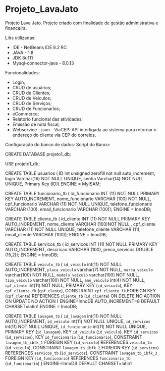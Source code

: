 # Projeto_LavaJato
Projeto Lava Jato. Projeto criado com finalidade de gestão administrativa e financeira. 

Libs utilizadas:
- IDE - NetBeans IDE 8.2 RC
- JAVA - 1.8
- JDK 8u111
- Mysql-connector-java - 8.0.13


Funcionalidades:
- Login;
- CRUD de usuários;
- CRUD de Clientes;
- CRUD de Veiculos;
- CRUD de Serviços;
- CRUD de Funcionarios;
- eCommerce;
- Relatorio funcional das atividades;
- Emissão de nota fiscal;
- Webservice - json - ViaCEP: API interligada ao sistema para retornar o endereço do cliente via CEP do correios.

Configuração do banco de dados:
Script do Banco: 

CREATE DATABASE projeto1_db;

USE projeto1_db;

CREATE TABLE usuarios (
    ID Int unsigned zerofill not null auto_increment,
    login Varchar(16) NOT NULL UNIQUE,
    senha Varchar(14) NOT NULL UNIQUE,
    Primary Key (ID))
    ENGINE = MyISAM;

CREATE TABLE funcionario_tb (
    id_funcionario INT (11) NOT NULL PRIMARY KEY AUTO_INCREMENT,
    nome_funcionario VARCHAR (100) NOT NULL,
    cpf_funcionario VARCHAR (11) NOT NULL UNIQUE,
    telefone_funcionario VARCHAR (100),
    email_funcionario VARCHAR (100));
    ENGINE = InnoDB;

CREATE TABLE cliente_tb (
    id_cliente INT (11) NOT NULL PRIMARY KEY AUTO_INCREMENT,
    nome_cliente VARCHAR (100)NOT NULL ,
    cpf_cliente VARCHAR (11) NOT NULL UNIQUE,
    telefone_cliente VARCHAR (11),
    email_cliente VARCHAR (100));
    ENGINE = InnoDB;

CREATE TABLE servicos_tb (
    id_servicos INT (11) NOT NULL PRIMARY KEY AUTO_INCREMENT,
    descricao VARCHAR (100),
    preco_servicos DOUBLE (15,2));
    ENGINE = InnoDB;

CREATE TABLE `veiculo_tb` (
 `id_veiculo` int(11) NOT NULL AUTO_INCREMENT,
 `placa_veiculo` varchar(7) NOT NULL,
 `marca_veiculo` varchar(100) NOT NULL,
 `modelo_veiculo` varchar(100) NOT NULL,
 `tipo_veiculo` varchar(100) NOT NULL,
 `ano_veiculo` int(4) NOT NULL,
 `cpf_clente` int(11) NOT NULL,
 PRIMARY KEY (`id_veiculo`),
 KEY `cpf_cliente_fk` (`cpf_clente`),
 CONSTRAINT `cpf_cliente_fk` FOREIGN KEY (`cpf_clente`) REFERENCES `cliente_tb` (`id_cliente`) ON DELETE NO ACTION ON UPDATE NO ACTION
) ENGINE=InnoDB AUTO_INCREMENT=8 DEFAULT CHARSET=latin1
    ENGINE = InnoDB;

CREATE TABLE `lavagem_tb` (
 `id_lavagem` int(11) NOT NULL AUTO_INCREMENT,
 `id_veiculo` int(11) NOT NULL UNIQUE,
 `id_servicos` int(11) NOT NULL UNIQUE,
 `id_funcionario` int(11) NOT NULL UNIQUE,
 PRIMARY KEY (`id_lavagem`),
 KEY `id_veiculo` (`id_veiculo`),
 KEY `id_servicos` (`id_servicos`),
 KEY `id_funcionario` (`id_funcionario`),
 CONSTRAINT `lavagem_tb_ibfk_1` FOREIGN KEY (`id_veiculo`) REFERENCES `veiculo_tb` (`id_veiculo`),
 CONSTRAINT `lavagem_tb_ibfk_2` FOREIGN KEY (`id_servicos`) REFERENCES `servicos_tb` (`id_servicos`),
 CONSTRAINT `lavagem_tb_ibfk_3` FOREIGN KEY (`id_funcionario`) REFERENCES `funcionario_tb` (`id_funcionario`)
) ENGINE=InnoDB DEFAULT CHARSET=latin1



